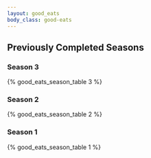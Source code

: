 ```yaml
---
layout: good_eats
body_class: good-eats
---
```


## Previously Completed Seasons

### Season 3

{% good_eats_season_table 3 %}

### Season 2

{% good_eats_season_table 2 %}

### Season 1

{% good_eats_season_table 1 %}

<script type="text/javascript">
  $(function() {
      $('.main table').tablesorter();
  });
</script>
